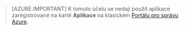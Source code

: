 > [AZURE.IMPORTANT]
K tomuto účelu se nedají použít aplikace zaregistrované na kartě **Aplikace** na klasickém [Portálu pro správu Azure](https://manage.windowsazure.com/).


<!--HONumber=Jun16_HO2-->


